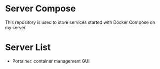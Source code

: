# Server Compose
This repository is used to store services started with Docker Compose on my server.

# Server List

* Portainer: container management GUI
